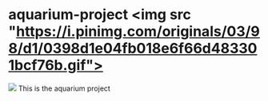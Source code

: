 # aquarium-project <img src "https://i.pinimg.com/originals/03/98/d1/0398d1e04fb018e6f66d483301bcf76b.gif">
<img src="https://blog.manomano.fr/wp-content/uploads/2021/09/Aquarium-deau-de-mer-scaled.jpg">
This is the aquarium project
